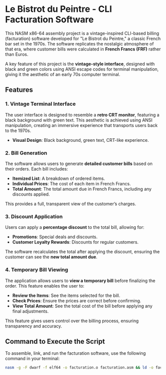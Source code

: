 # Le Bistrot du Peintre - CLI Facturation Software

This NASM x86-64 assembly project is a vintage-inspired CLI-based billing (facturation) software developed for "Le Bistrot du Peintre," a classic French bar set in the 1970s. The software replicates the nostalgic atmosphere of that era, where customer bills were calculated in **French Francs (FRF)** rather than Euros.

A key feature of this project is the **vintage-style interface**, designed with black and green colors using ANSI escape codes for terminal manipulation, giving it the aesthetic of an early 70s computer terminal.

## Features

### 1. **Vintage Terminal Interface**
The user interface is designed to resemble a **retro CRT monitor**, featuring a black background with green text. This aesthetic is achieved using ANSI manipulation, creating an immersive experience that transports users back to the 1970s. 

- **Visual Design**: Black background, green text, CRT-like experience.

### 2. **Bill Generation**
The software allows users to generate **detailed customer bills** based on their orders. Each bill includes:
- **Itemized List**: A breakdown of ordered items.
- **Individual Prices**: The cost of each item in French Francs.
- **Total Amount**: The total amount due in French Francs, including any discounts applied.

This provides a full, transparent view of the customer’s charges.

### 3. **Discount Application**
Users can apply a **percentage discount** to the total bill, allowing for:
- **Promotions**: Special deals and discounts.
- **Customer Loyalty Rewards**: Discounts for regular customers.

The software recalculates the total after applying the discount, ensuring the customer can see the **new total amount due**.

### 4. **Temporary Bill Viewing**
The application allows users to **view a temporary bill** before finalizing the order. This feature enables the user to:
- **Review the Items**: See the items selected for the bill.
- **Check Prices**: Ensure the prices are correct before confirming.
- **View Total Amount**: See the total cost of the bill before applying any final adjustments.

This feature gives users control over the billing process, ensuring transparency and accuracy.

## Command to Execute the Script

To assemble, link, and run the facturation software, use the following command in your terminal:

```bash
nasm -g -F dwarf -f elf64 -o facturation.o facturation.asm && ld -o facturation facturation.o && ./facturation
